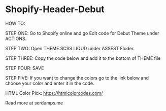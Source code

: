# Shopify-Header-Debut
HOW TO:

STEP ONE: Go to Shopify online and go Edit code for Debut Theme under ACTIONS.

STEP TWO: Open THEME.SCSS.LIQUD under ASSEST Floder.

STEP THREE: Copy the code below and add it to the bottom of THEME file

STEP FOUR: SAVE

STEP FIVE: If you want to change the colors go to the link below and choose your color and enter it in the code.

HTML Color Pick:
https://htmlcolorcodes.com/


Read more at serdumps.me
